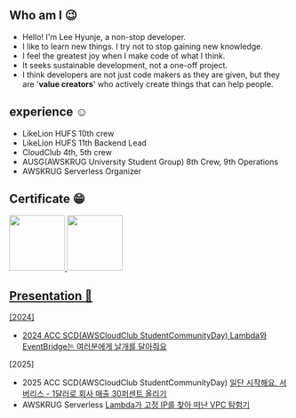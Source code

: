 ## Who am I 😉
- Hello! I'm Lee Hyunje, a non-stop developer.
- I like to learn new things. I try not to stop gaining new knowledge.
- I feel the greatest joy when I make code of what I think.
- It seeks sustainable development, not a one-off project.
- I think developers are not just code makers as they are given, but they are '**value creators**' who actively create things that can help people.

## experience ☺️
- LikeLion HUFS 10th crew
- LikeLion HUFS 11th Backend Lead
- CloudClub 4th, 5th crew
- AUSG(AWSKRUG University Student Group) 8th Crew, 9th Operations
- AWSKRUG Serverless Organizer
  
## Certificate 😁
<a href="https://www.credly.com/badges/923bb51c-b30d-42be-84b5-74cf385f92a1"><img src="https://images.credly.com/size/220x220/images/0e284c3f-5164-4b21-8660-0d84737941bc/image.png" width="100">
<a href="https://www.credly.com/badges/ac3e84b0-cffe-4e66-b5a6-8614264378ed"><img src="https://images.credly.com/size/680x680/images/e5c85d7f-4e50-431e-b5af-fa9d9b0596e7/image.png" width="100">

## Presentation 🎤
[2024]
- 2024 ACC SCD(AWSCloudClub StudentCommunityDay) [Lambda와 EventBridge는 여러분에게 날개를 달아줘요](https://www.youtube.com/watch?v=7V1FPG36XRo&t=743s)

[2025]
- 2025 ACC SCD(AWSCloudClub StudentCommunityDay) [일단 시작해요, 서버리스 - 1달러로 회사 매출 30퍼센트 올리기](https://www.youtube.com/watch?v=hN9zO0fVSRU&t=1060s)
- AWSKRUG Serverless [Lambda가 고정 IP를 찾아 떠난 VPC 탐험기](https://www.youtube.com/watch?v=GHb1kywPOhk&t=6s)
